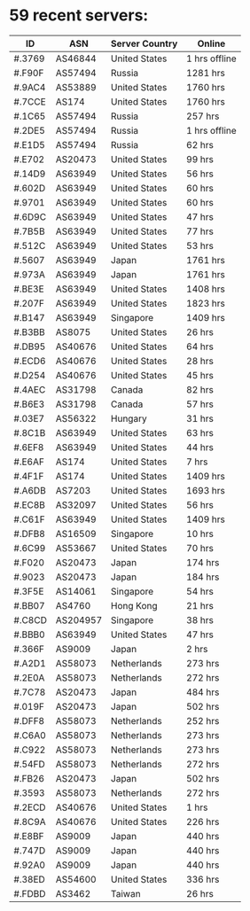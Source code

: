 # 59 recent servers:

| ID | ASN | Server Country | Online |
| ------ | ------ | ------ | ------ |
| #.3769 | AS46844 | United States | 1 hrs offline |
| #.F90F | AS57494 | Russia | 1281 hrs |
| #.9AC4 | AS53889 | United States | 1760 hrs |
| #.7CCE | AS174 | United States | 1760 hrs |
| #.1C65 | AS57494 | Russia | 257 hrs |
| #.2DE5 | AS57494 | Russia | 1 hrs offline |
| #.E1D5 | AS57494 | Russia | 62 hrs |
| #.E702 | AS20473 | United States | 99 hrs |
| #.14D9 | AS63949 | United States | 56 hrs |
| #.602D | AS63949 | United States | 60 hrs |
| #.9701 | AS63949 | United States | 60 hrs |
| #.6D9C | AS63949 | United States | 47 hrs |
| #.7B5B | AS63949 | United States | 77 hrs |
| #.512C | AS63949 | United States | 53 hrs |
| #.5607 | AS63949 | Japan | 1761 hrs |
| #.973A | AS63949 | Japan | 1761 hrs |
| #.BE3E | AS63949 | United States | 1408 hrs |
| #.207F | AS63949 | United States | 1823 hrs |
| #.B147 | AS63949 | Singapore | 1409 hrs |
| #.B3BB | AS8075 | United States | 26 hrs |
| #.DB95 | AS40676 | United States | 64 hrs |
| #.ECD6 | AS40676 | United States | 28 hrs |
| #.D254 | AS40676 | United States | 45 hrs |
| #.4AEC | AS31798 | Canada | 82 hrs |
| #.B6E3 | AS31798 | Canada | 57 hrs |
| #.03E7 | AS56322 | Hungary | 31 hrs |
| #.8C1B | AS63949 | United States | 63 hrs |
| #.6EF8 | AS63949 | United States | 44 hrs |
| #.E6AF | AS174 | United States | 7 hrs |
| #.4F1F | AS174 | United States | 1409 hrs |
| #.A6DB | AS7203 | United States | 1693 hrs |
| #.EC8B | AS32097 | United States | 56 hrs |
| #.C61F | AS63949 | United States | 1409 hrs |
| #.DFB8 | AS16509 | Singapore | 10 hrs |
| #.6C99 | AS53667 | United States | 70 hrs |
| #.F020 | AS20473 | Japan | 174 hrs |
| #.9023 | AS20473 | Japan | 184 hrs |
| #.3F5E | AS14061 | Singapore | 54 hrs |
| #.BB07 | AS4760 | Hong Kong | 21 hrs |
| #.C8CD | AS204957 | Singapore | 38 hrs |
| #.BBB0 | AS63949 | United States | 47 hrs |
| #.366F | AS9009 | Japan | 2 hrs |
| #.A2D1 | AS58073 | Netherlands | 273 hrs |
| #.2E0A | AS58073 | Netherlands | 272 hrs |
| #.7C78 | AS20473 | Japan | 484 hrs |
| #.019F | AS20473 | Japan | 502 hrs |
| #.DFF8 | AS58073 | Netherlands | 252 hrs |
| #.C6A0 | AS58073 | Netherlands | 273 hrs |
| #.C922 | AS58073 | Netherlands | 273 hrs |
| #.54FD | AS58073 | Netherlands | 272 hrs |
| #.FB26 | AS20473 | Japan | 502 hrs |
| #.3593 | AS58073 | Netherlands | 272 hrs |
| #.2ECD | AS40676 | United States | 1 hrs |
| #.8C9A | AS40676 | United States | 226 hrs |
| #.E8BF | AS9009 | Japan | 440 hrs |
| #.747D | AS9009 | Japan | 440 hrs |
| #.92A0 | AS9009 | Japan | 440 hrs |
| #.38ED | AS54600 | United States | 336 hrs |
| #.FDBD | AS3462 | Taiwan | 26 hrs |

